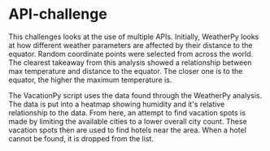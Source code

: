 # API-challenge

This challenges looks at the use of multiple APIs. Initially, WeatherPy looks at how different weather parameters are affected by their distance to the equator. Random coordinate points were selected from across the world. The clearest takeaway from this analysis showed a relationship between max temperature and distance to the equator. The closer one is to the equator, the higher the maximum temperature is. 

The  VacationPy script uses the data found through the WeatherPy analysis. The data is put into a heatmap showing humidity and it's relative relationship to the data. From here, an attempt to find vacation spots is made by limiting the available cities to a lower overall city count. These vacation spots then are used to find hotels near the area. When a hotel cannot be found, it is dropped from the list.
